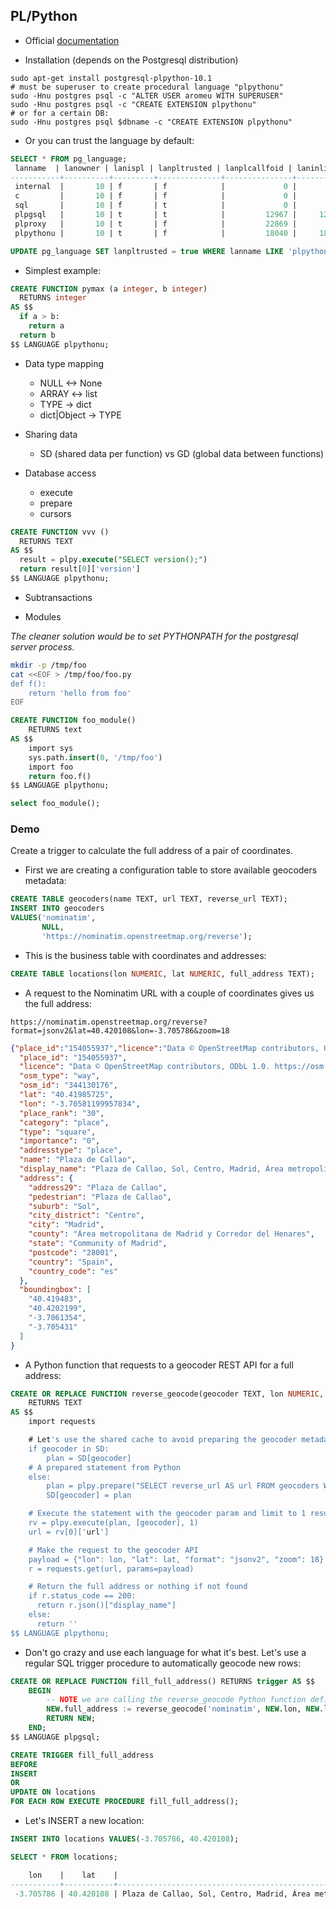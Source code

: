 ## PL/Python

- Official [documentation](https://www.postgresql.org/docs/10/plpython-python23.html)

- Installation (depends on the Postgresql distribution)
```
sudo apt-get install postgresql-plpython-10.1
# must be superuser to create procedural language "plpythonu"
sudo -Hnu postgres psql -c "ALTER USER aromeu WITH SUPERUSER"
sudo -Hnu postgres psql -c "CREATE EXTENSION plpythonu"
# or for a certain DB:
sudo -Hnu postgres psql $dbname -c "CREATE EXTENSION plpythonu"
```

- Or you can trust the language by default:
```sql
SELECT * FROM pg_language;
 lanname  | lanowner | lanispl | lanpltrusted | lanplcallfoid | laninline | lanvalidator | lanacl
-----------+----------+---------+--------------+---------------+-----------+--------------+--------
 internal  |       10 | f       | f            |             0 |         0 |         2246 |
 c         |       10 | f       | f            |             0 |         0 |         2247 |
 sql       |       10 | f       | t            |             0 |         0 |         2248 |
 plpgsql   |       10 | t       | t            |         12967 |     12968 |        12969 |
 plproxy   |       10 | t       | f            |         22869 |         0 |        22870 |
 plpythonu |       10 | t       | f            |         18040 |     18041 |        18042 |

UPDATE pg_language SET lanpltrusted = true WHERE lanname LIKE 'plpythonu';
```

- Simplest example:

```sql
CREATE FUNCTION pymax (a integer, b integer)
  RETURNS integer
AS $$
  if a > b:
    return a
  return b
$$ LANGUAGE plpythonu;
```

- Data type mapping
  - NULL <-> None
  - ARRAY <-> list
  - TYPE -> dict
  - dict|Object -> TYPE

- Sharing data
  - SD (shared data per function) vs GD (global data between functions)

- Database access
  - execute
  - prepare
  - cursors

```sql
CREATE FUNCTION vvv ()
  RETURNS TEXT
AS $$
  result = plpy.execute("SELECT version();")
  return result[0]['version']
$$ LANGUAGE plpythonu;
```

- Subtransactions

- Modules

_The cleaner solution would be to set PYTHONPATH for the postgresql server process._


```sh
mkdir -p /tmp/foo
cat <<EOF > /tmp/foo/foo.py
def f():
    return 'hello from foo'
EOF
```

```sql
CREATE FUNCTION foo_module()
    RETURNS text
AS $$
    import sys
    sys.path.insert(0, '/tmp/foo')
    import foo
    return foo.f()
$$ LANGUAGE plpythonu;

select foo_module();
```

### Demo

Create a trigger to calculate the full address of a pair of coordinates.

- First we are creating a configuration table to store available geocoders metadata:

```sql
CREATE TABLE geocoders(name TEXT, url TEXT, reverse_url TEXT);
INSERT INTO geocoders
VALUES('nominatim',
       NULL,
       'https://nominatim.openstreetmap.org/reverse');
```

- This is the business table with coordinates and addresses:

```sql
CREATE TABLE locations(lon NUMERIC, lat NUMERIC, full_address TEXT);
```

- A request to the Nominatim URL with a couple of coordinates gives us the full address:

```
https://nominatim.openstreetmap.org/reverse?format=jsonv2&lat=40.420108&lon=-3.705786&zoom=18
```

```json
{"place_id":"154055937","licence":"Data © OpenStreetMap contributors, ODbL 1.0. https:\/\/osm.org\/copyright","osm_type":"way","osm_id":"344130176","lat":"40.41985725","lon":"-3.70581199957834","place_rank":"30","category":"place","type":"square","importance":"0","addresstype":"place","name":"Plaza de Callao","display_name":"Plaza de Callao, Sol, Centro, Madrid, Área metropolitana de Madrid y Corredor del Henares, Community of Madrid, 28001, Spain","address":{"address29":"Plaza de Callao","pedestrian":"Plaza de Callao","suburb":"Sol","city_district":"Centro","city":"Madrid","county":"Área metropolitana de Madrid y Corredor del Henares","state":"Community of Madrid","postcode":"28001","country":"Spain","country_code":"es"},"boundingbox":["40.419483","40.4202199","-3.7061354","-3.705431"]}{
  "place_id": "154055937",
  "licence": "Data © OpenStreetMap contributors, ODbL 1.0. https://osm.org/copyright",
  "osm_type": "way",
  "osm_id": "344130176",
  "lat": "40.41985725",
  "lon": "-3.70581199957834",
  "place_rank": "30",
  "category": "place",
  "type": "square",
  "importance": "0",
  "addresstype": "place",
  "name": "Plaza de Callao",
  "display_name": "Plaza de Callao, Sol, Centro, Madrid, Área metropolitana de Madrid y Corredor del Henares, Community of Madrid, 28001, Spain",
  "address": {
    "address29": "Plaza de Callao",
    "pedestrian": "Plaza de Callao",
    "suburb": "Sol",
    "city_district": "Centro",
    "city": "Madrid",
    "county": "Área metropolitana de Madrid y Corredor del Henares",
    "state": "Community of Madrid",
    "postcode": "28001",
    "country": "Spain",
    "country_code": "es"
  },
  "boundingbox": [
    "40.419483",
    "40.4202199",
    "-3.7061354",
    "-3.705431"
  ]
}
```

- A Python function that requests to a geocoder REST API for a full address:

```sql
CREATE OR REPLACE FUNCTION reverse_geocode(geocoder TEXT, lon NUMERIC, lat NUMERIC)
    RETURNS TEXT
AS $$
    import requests

    # Let's use the shared cache to avoid preparing the geocoder metadata
    if geocoder in SD:
        plan = SD[geocoder]
    # A prepared statement from Python
    else:
        plan = plpy.prepare("SELECT reverse_url AS url FROM geocoders WHERE name = $1", ["text"])
        SD[geocoder] = plan

    # Execute the statement with the geocoder param and limit to 1 result
    rv = plpy.execute(plan, [geocoder], 1)
    url = rv[0]['url']

    # Make the request to the geocoder API
    payload = {"lon": lon, "lat": lat, "format": "jsonv2", "zoom": 18}
    r = requests.get(url, params=payload)

    # Return the full address or nothing if not found
    if r.status_code == 200:
      return r.json()["display_name"]
    else:
      return ''
$$ LANGUAGE plpythonu;
```

- Don't go crazy and use each language for what it's best. Let's use a regular SQL trigger procedure to automatically geocode new rows:

```sql
CREATE OR REPLACE FUNCTION fill_full_address() RETURNS trigger AS $$
    BEGIN
        -- NOTE we are calling the reverse_geocode Python function defined above
        NEW.full_address := reverse_geocode('nominatim', NEW.lon, NEW.lat);
        RETURN NEW;
    END;
$$ LANGUAGE plpgsql;
```

```sql
CREATE TRIGGER fill_full_address
BEFORE
INSERT
OR
UPDATE ON locations
FOR EACH ROW EXECUTE PROCEDURE fill_full_address();
```

- Let's INSERT a new location:

```sql
INSERT INTO locations VALUES(-3.705786, 40.420108);
```

```sql
SELECT * FROM locations;

    lon    |    lat    |                                                         full_address
-----------+-----------+-------------------------------------------------------------------------------------------------------------------------------
 -3.705786 | 40.420108 | Plaza de Callao, Sol, Centro, Madrid, Área metropolitana de Madrid y Corredor del Henares, Comunidad de Madrid, 28001, España
 ```
